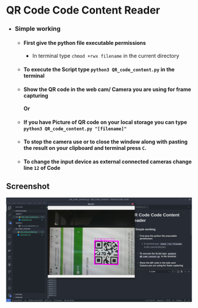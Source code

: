 # QR Code Code Content Reader

- ### Simple working
  - #### First give the python file executable permissions
    - In terminal type `chmod +rwx filename` in the current directory
  - #### To execute the Script type `python3 QR_code_content.py` in the terminal
  - #### Show the QR code in the web cam/ Camera you are using for frame capturing
    <b>Or</b>
  - #### If you have Picture of QR code on your local storage you can type `python3 QR_code_content.py "[filename]"`
  - #### To stop the camera use or to close the window along with pasting the result on your clipboard and terminal press `C`.
  - #### To change the input device as external connected cameras change line `12` of Code

## Screenshot

![ScreenShot](./Screenshot.png)
